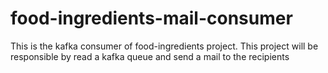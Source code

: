 # food-ingredients-mail-consumer
This is the kafka consumer of food-ingredients project. This project will be responsible by read a kafka queue and send a mail to the recipients
